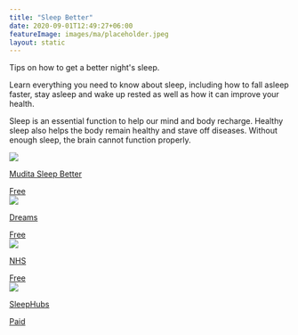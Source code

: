 ```yaml
---
title: "Sleep Better"
date: 2020-09-01T12:49:27+06:00
featureImage: images/ma/placeholder.jpeg
layout: static
---
```


Tips on how to get a better night's sleep.

Learn everything you need to know about sleep, including how to fall asleep faster, stay asleep and wake up rested as well as how it can improve your health.

Sleep is an essential function to help our mind and body recharge. Healthy sleep also helps the body remain healthy and stave off diseases. Without enough sleep, the brain cannot function properly.

<a class="ma-link" href="https://campaign.mudita.com/mudita_sleep_better?msclkid=3b76ddc10d021dd1befdbede43e0e0da"><div class="ma-card ma-card-Health"><div class="ma-icon"><img src ="/images/Icon-check - health - opacity.svg"/></div><div class="ma-name"><p>Mudita Sleep Better</p></div><div class="ma-paid-text"><span>Free</span></div></div></a><a class="ma-link" href="https://www.dreams.co.uk/sleep-better-hub?msclkid=acb0da718ed91cd437e2be620bc234fe"><div class="ma-card ma-card-Health"><div class="ma-icon"><img src ="/images/Icon-check - health - opacity.svg"/></div><div class="ma-name"><p>Dreams</p></div><div class="ma-paid-text"><span>Free</span></div></div></a><a class="ma-link" href="https://www.nhs.uk/every-mind-matters/coronavirus/how-to-fall-asleep-faster-and-sleep-better/"><div class="ma-card ma-card-Health"><div class="ma-icon"><img src ="/images/Icon-check - health - opacity.svg"/></div><div class="ma-name"><p>NHS</p></div><div class="ma-paid-text"><span>Free</span></div></div></a><a class="ma-link" href="https://www.awin1.com/cread.php?awinmid=18997&awinaffid=1198638&ued=https%3A%2F%2Fsleephubs.com%2F"><div class="ma-card ma-card-Health"><div class="ma-icon"><img src ="/images/Icon-pound - health - opacity.svg"/></div><div class="ma-name"><p>SleepHubs</p></div><div class="ma-paid-text"><span>Paid</span></div></div></a>  

<br/><br/>






